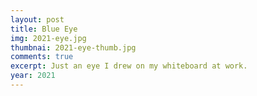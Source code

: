 ```yaml
---
layout: post
title: Blue Eye
img: 2021-eye.jpg
thumbnai: 2021-eye-thumb.jpg
comments: true
excerpt: Just an eye I drew on my whiteboard at work.
year: 2021
---
```

